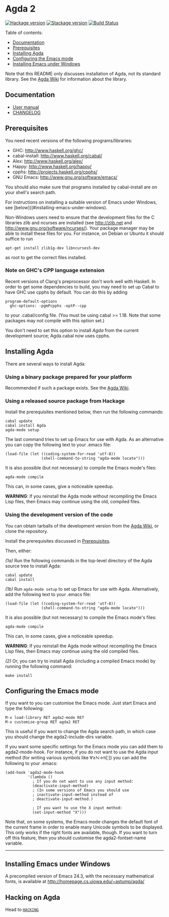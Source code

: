 Agda 2
======

[![Hackage version](https://img.shields.io/hackage/v/Agda.svg?label=Hackage)](http://hackage.haskell.org/package/Agda)
[![Stackage version](https://www.stackage.org/package/Agda/badge/lts?label=Stackage)](https://www.stackage.org/package/Agda)
[![Build Status](https://travis-ci.org/agda/agda.svg?branch=master)](https://travis-ci.org/agda/agda)

Table of contents:

* [Documentation](#documentation)
* [Prerequisites](#prerequisites)
* [Installing Agda](#installing-agda)
* [Configuring the Emacs mode](#configuring-the-emacs-mode)
* [Installing Emacs under Windows](#installing-emacs-under-windows)

Note that this README only discusses installation of Agda, not its standard
library. See the [Agda Wiki][agdawiki] for information about the library.

Documentation
-------------

* [User manual](http://agda.readthedocs.io)
* [CHANGELOG](https://github.com/agda/agda/blob/master/CHANGELOG.md)

Prerequisites
-------------

You need recent versions of the following programs/libraries:

* GHC:           http://www.haskell.org/ghc/
* cabal-install: http://www.haskell.org/cabal/
* Alex:          http://www.haskell.org/alex/
* Happy:         http://www.haskell.org/happy/
* cpphs:         http://projects.haskell.org/cpphs/
* GNU Emacs:     http://www.gnu.org/software/emacs/

You should also make sure that programs installed by cabal-install are
on your shell's search path.

For instructions on installing a suitable version of Emacs under
Windows, see [below]((#installing-emacs-under-windows).

Non-Windows users need to ensure that the development files for the C
libraries zlib and ncurses are installed (see http://zlib.net and
http://www.gnu.org/software/ncurses/). Your package manager may be
able to install these files for you. For instance, on Debian or Ubuntu
it should suffice to run

    apt-get install zlib1g-dev libncurses5-dev

as root to get the correct files installed.

### Note on GHC's CPP language extension

Recent versions of Clang's preprocessor don't work well with Haskell.
In order to get some dependencies to build, you may need to set up Cabal
to have GHC use cpphs by default. You can do this by adding

    program-default-options
      ghc-options: -pgmPcpphs -optP--cpp

to your .cabal/config file. (You must be using cabal >= 1.18. Note
that some packages may not compile with this option set.)

You don't need to set this option to install *Agda* from the current
development source; Agda.cabal now uses cpphs.


Installing Agda
---------------

There are several ways to install Agda:


### Using a binary package prepared for your platform

Recommended if such a package exists. See the [Agda Wiki][agdawiki].


### Using a released source package from Hackage

Install the prerequisites mentioned below, then run the following commands:

    cabal update
    cabal install Agda
    agda-mode setup

The last command tries to set up Emacs for use with Agda. As an alternative you
can copy the following text to your .emacs file:

    (load-file (let ((coding-system-for-read 'utf-8))
                    (shell-command-to-string "agda-mode locate")))

It is also possible (but not necessary) to compile the Emacs mode's files:

    agda-mode compile

This can, in some cases, give a noticeable speedup.

**WARNING**: If you reinstall the Agda mode without recompiling the Emacs
Lisp files, then Emacs may continue using the old, compiled files.


### Using the development version of the code

You can obtain tarballs of the development version from the [Agda
Wiki][agdawiki], or clone the repository.

Install the prerequisites discussed in [Prerequisites](#prerequisites).

Then, either:

*(1a)* Run the following commands in the top-level directory of the Agda source
tree to install Agda:

    cabal update
    cabal install

*(1b)* Run `agda-mode setup` to set up Emacs for use with Agda. Alternatively,
add the following text to your .emacs file:

    (load-file (let ((coding-system-for-read 'utf-8))
                    (shell-command-to-string "agda-mode locate")))

It is also possible (but not necessary) to compile the Emacs mode's files:

    agda-mode compile

This can, in some cases, give a noticeable speedup.

**WARNING**: If you reinstall the Agda mode without recompiling the Emacs
Lisp files, then Emacs may continue using the old compiled files.

*(2)* Or, you can try to install Agda (including a compiled Emacs mode) by
running the following command:

    make install


Configuring the Emacs mode
--------------------------

If you want to you can customise the Emacs mode. Just start Emacs and
type the following:

    M-x load-library RET agda2-mode RET
    M-x customize-group RET agda2 RET

This is useful if you want to change the Agda search path, in which
case you should change the agda2-include-dirs variable.

If you want some specific settings for the Emacs mode you can add them
to agda2-mode-hook. For instance, if you do not want to use the Agda
input method (for writing various symbols like ∀≥ℕ→π⟦⟧) you can add
the following to your .emacs:

    (add-hook 'agda2-mode-hook
              '(lambda ()
                ; If you do not want to use any input method:
                (deactivate-input-method)
                ; (In some versions of Emacs you should use
                ; inactivate-input-method instead of
                ; deactivate-input-method.)

                ; If you want to use the X input method:
                (set-input-method "X")))

Note that, on some systems, the Emacs mode changes the default font of
the current frame in order to enable many Unicode symbols to be
displayed. This only works if the right fonts are available, though.
If you want to turn off this feature, then you should customise the
agda2-fontset-name variable.

------------------------------------------------------------------------
Installing Emacs under Windows
------------------------------------------------------------------------

A precompiled version of Emacs 24.3, with the necessary mathematical
fonts, is available at http://homepage.cs.uiowa.edu/~astump/agda/

[agdawiki]: http://wiki.portal.chalmers.se/agda/pmwiki.php

Hacking on Agda
---------------

Head to [`HACKING`](https://github.com/agda/agda/blob/master/HACKING)
